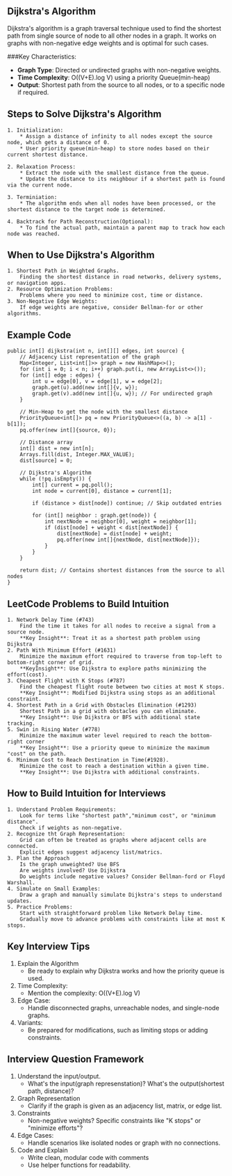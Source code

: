 ## Dijkstra's Algorithm
Dijkstra's algorithm is a graph traversal technique used to find the shortest path from single source of node to all other nodes in a graph. It works on graphs with non-negative edge weights and is optimal for such cases.

###Key Characteristics:
 * **Graph Type**: Directed or undirected graphs with non-negative weights.
 * **Time Complexity**: O((V+E).log V) using a priority Queue(min-heap)
 * **Output**: Shortest path from the source to all nodes, or to a specific node if required.
 

## Steps to Solve Dijkstra's Algorithm
	1. Initialization:
		* Assign a distance of infinity to all nodes except the source node, which gets a distance of 0.
		* User priority queue(min-heap) to store nodes based on their current shortest distance.
		
	2. Relaxation Process:
		* Extract the node with the smallest distance from the queue.
		* Update the distance to its neighbour if a shortest path is found via the current node.
	
	3. Terminiation:
		* The algorithm ends when all nodes have been processed, or the shortest distance to the target node is determined.
	
	4. Backtrack for Path Reconstruction(Optional):
		* To find the actual path, maintain a parent map to track how each node was reached.
		

## When to Use Dijkstra's Algorithm
	1. Shortest Path in Weighted Graphs.
		Finding the shortest distance in road networks, delivery systems, or navigation apps.
	2. Resource Optimization Problems:
		Problems where you need to minimize cost, time or distance.
	3. Non-Negative Edge Weights:
		If edge weights are negative, consider Bellman-for or other algorithms.
		


## Example Code

	public int[] dijkstra(int n, int[][] edges, int source) {
        // Adjacency List representation of the graph
        Map<Integer, List<int[]>> graph = new HashMap<>();
        for (int i = 0; i < n; i++) graph.put(i, new ArrayList<>());
        for (int[] edge : edges) {
            int u = edge[0], v = edge[1], w = edge[2];
            graph.get(u).add(new int[]{v, w});
            graph.get(v).add(new int[]{u, w}); // For undirected graph
        }

        // Min-Heap to get the node with the smallest distance
        PriorityQueue<int[]> pq = new PriorityQueue<>((a, b) -> a[1] - b[1]);
        pq.offer(new int[]{source, 0});

        // Distance array
        int[] dist = new int[n];
        Arrays.fill(dist, Integer.MAX_VALUE);
        dist[source] = 0;

        // Dijkstra's Algorithm
        while (!pq.isEmpty()) {
            int[] current = pq.poll();
            int node = current[0], distance = current[1];

            if (distance > dist[node]) continue; // Skip outdated entries

            for (int[] neighbor : graph.get(node)) {
                int nextNode = neighbor[0], weight = neighbor[1];
                if (dist[node] + weight < dist[nextNode]) {
                    dist[nextNode] = dist[node] + weight;
                    pq.offer(new int[]{nextNode, dist[nextNode]});
                }
            }
        }

        return dist; // Contains shortest distances from the source to all nodes
    }


## LeetCode Problems to Build Intuition
	1. Network Delay Time (#743)
		Find the time it takes for all nodes to receive a signal from a source node.
		**Key Insight**: Treat it as a shortest path problem using Dijkstra
	2. Path With Minimum Effort (#1631)
		Minimize the maximum effort required to traverse from top-left to bottom-right corner of grid.
		**KeyInsight**: Use Dijkstra to explore paths minimizing the effort(cost).
	3. Cheapest Flight with K Stops (#787)
		Find the cheapest flight route between two cities at most K stops.
		**Key Insight**: Modified Dijkstra using stops as an additional constraint.
	4. Shortest Path in a Grid with Obstacles Elimination (#1293)
		Shortest Path in a grid with obstacles you can eliminate.
		**Key Insight**: Use Dijkstra or BFS with additional state tracking.
	5. Swin in Rising Water (#778)
		Minimize the maximum water level required to reach the bottom-right corner
		**Key Insight**: Use a priority queue to minimize the maximum "cost" on the path.
	6. Minimum Cost to Reach Destination in Time(#1928).
		Minimize the cost to reach a destination within a given time.
		**Key Insight**: Use Dijkstra with additional constraints.
		
		
## How to Build Intuition for Interviews
	1. Understand Problem Requirements:
		Look for terms like "shortest path","minimum cost", or "minimum distance".
		Check if weights as non-negative.
	2. Recognize tht Graph Representation:
		Grid can often be treated as graphs where adjacent cells are connected.
		Explicit edges suggest adjacency list/matrics.
	3. Plan the Approach
		Is the graph unweighted? Use BFS
		Are weights involved? Use Dijkstra
		Do weights include negative values? Consider Bellman-ford or Floyd Warshall.
	4. Simulate on Small Examples:
		Draw a graph and manually simulate Dijkstra's steps to understand updates.
	5. Practice Problems:
		Start with straightforward problem like Network Delay time.
		Gradually move to advance problems with constraints like at most K stops.
		
		
## Key Interview Tips
1.	Explain the Algorithm
	*	Be ready to explain why Dijkstra works and how the priority queue is used.
2.	Time Complexity:
	*	Mention the complexity: O((V+E).log V)
3. 	Edge Case:
	*	Handle disconnected graphs, unreachable nodes, and single-node graphs.
4.	Variants:
	*	Be prepared for modifications, such as limiting stops or adding constraints.
	

## Interview Question Framework
1.	Understand the input/output.
	*	What's the input(graph represenstation)? What's the output(shortest path, distance)?
2.	Graph Representation
	*	Clarify if the graph is given as an adjacency list, matrix, or edge list.
3.	Constraints
	*	Non-negative weights? Specific constraints like "K stops" or "minimize efforts"?
4.	Edge Cases:
	*	Handle scenarios like isolated nodes or graph with no connections.
5.	Code and Explain	
	*	Write clean, modular code with comments
	*	Use helper functions for readability.